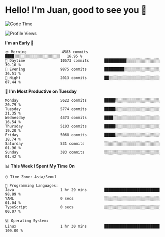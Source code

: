 # Hello! I'm Juan, good to see you 👋

<!--
**Y-k-Y/Y-k-Y** is a ✨ _special_ ✨ repository because its `README.md` (this file) appears on your GitHub profile.

Here are some ideas to get you started:

- 🔭 I’m currently working on ...
- 🌱 I’m currently learning ...
- 👯 I’m looking to collaborate on ...
- 🤔 I’m looking for help with ...
- 💬 Ask me about ...
- 📫 How to reach me: ...
- 😄 Pronouns: ...
- ⚡ Fun fact: ...
-->
<!--
![Profile views](https://gpvc.arturio.dev/Y-k-Y)

[![Omid Nikrah StackOverflow](https://github-readme-stackoverflow.vercel.app/?userID=9517076)](https://stackoverflow.com/users/9517076/i-have-10-fingers)
-->

<!--START_SECTION:waka-->
![Code Time](http://img.shields.io/badge/Code%20Time-1%2C803%20hrs%2045%20mins-blue)

![Profile Views](http://img.shields.io/badge/Profile%20Views-0-blue)

**I'm an Early 🐤** 

```text
🌞 Morning                4583 commits        ████░░░░░░░░░░░░░░░░░░░░░   16.95 % 
🌆 Daytime                10573 commits       ██████████░░░░░░░░░░░░░░░   39.10 % 
🌃 Evening                9875 commits        █████████░░░░░░░░░░░░░░░░   36.51 % 
🌙 Night                  2013 commits        ██░░░░░░░░░░░░░░░░░░░░░░░   07.44 % 
```
📅 **I'm Most Productive on Tuesday** 

```text
Monday                   5622 commits        █████░░░░░░░░░░░░░░░░░░░░   20.79 % 
Tuesday                  5774 commits        █████░░░░░░░░░░░░░░░░░░░░   21.35 % 
Wednesday                4473 commits        ████░░░░░░░░░░░░░░░░░░░░░   16.54 % 
Thursday                 5193 commits        █████░░░░░░░░░░░░░░░░░░░░   19.20 % 
Friday                   5068 commits        █████░░░░░░░░░░░░░░░░░░░░   18.74 % 
Saturday                 531 commits         ░░░░░░░░░░░░░░░░░░░░░░░░░   01.96 % 
Sunday                   383 commits         ░░░░░░░░░░░░░░░░░░░░░░░░░   01.42 % 
```


📊 **This Week I Spent My Time On** 

```text
🕑︎ Time Zone: Asia/Seoul

💬 Programming Languages: 
Java                     1 hr 29 mins        █████████████████████████   98.89 % 
YAML                     0 secs              ░░░░░░░░░░░░░░░░░░░░░░░░░   01.04 % 
TypeScript               0 secs              ░░░░░░░░░░░░░░░░░░░░░░░░░   00.07 % 

💻 Operating System: 
Linux                    1 hr 30 mins        █████████████████████████   100.00 % 
```


<!--END_SECTION:waka-->
